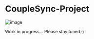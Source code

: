 # CoupleSync-Project

![image](https://github.com/user-attachments/assets/92df89f2-5c87-48d6-96e2-1cfd950655a1)


Work in progress... Please stay tuned :)

